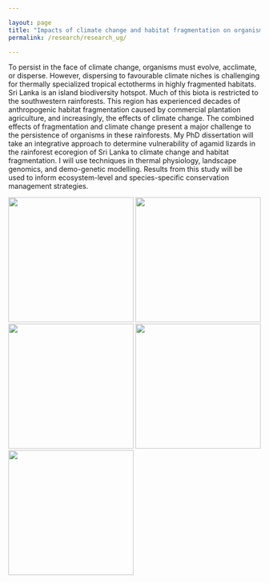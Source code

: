 ```yaml
---

layout: page
title: "Impacts of climate change and habitat fragmentation on organisms"
permalink: /research/research_ug/

---
```

To persist in the face of climate change, organisms must evolve, acclimate, or disperse. However, dispersing to favourable climate niches is challenging for thermally specialized tropical ectotherms in highly fragmented habitats. Sri Lanka is an island biodiversity hotspot. Much of this biota is restricted to the southwestern rainforests. This region has experienced decades of anthropogenic habitat fragmentation caused by commercial plantation agriculture, and increasingly, the effects of climate change. The combined effects of fragmentation and climate change present a major challenge to the persistence of organisms in these rainforests. My PhD dissertation will take an integrative approach to determine vulnerability of agamid lizards in the rainforest ecoregion of Sri Lanka to climate change and habitat fragmentation. 
I will use techniques in thermal physiology, landscape genomics, and demo-genetic modelling. Results from this study will be used to inform ecosystem-level and species-specific conservation management strategies.

<img src="/assets/Research/SLmap.png"  width="250" height="250"> <img src="/assets/Research/Fragmentation.jpg"  width="250" height="250"> 
<img src="/assets/Research/Intergrative_conservation.png"  width="250" height="250"> <img src="/assets/Research/phd_sp.png"  width="250" height="250"> 
<img src="/assets/Research/Datalogger.jpg"  width="250" height="250"> 